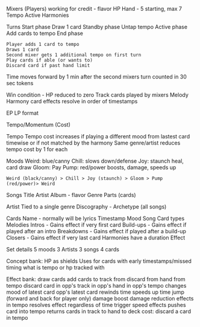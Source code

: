 Mixers (Players)
    working for credit - flavor
    HP
    Hand - 5 starting, max 7
    Tempo
    Active Harmonies

Turns
    Start phase
        Draw 1 card
    Standby phase
        Untap tempo
    Active phase
        Add cards to tempo
    End phase

    Player adds 1 card to tempo
    Draws 1 card
    Second mixer gets 1 additional tempo on first turn
    Play cards if able (or wants to)
    Discard card if past hand limit
Time moves forward by 1 min after the second mixers turn
    counted in 30 sec tokens


Win condition - HP reduced to zero
Track
    cards played by mixers
    Melody
    Harmony
    card effects resolve in order of timestamps


EP LP format
<!-- What limits card playing? -->
Tempo/Momentum (Cost)
<!--  -->
Tempo
    Tempo cost increases if playing a different mood from lastest card timewise
        or if not matched by the harmony
    Same genre/artist reduces tempo cost by 1 for each



Moods
    Weird: blue/canny
    Chill: slows down/defense
    Joy: staunch heal, card draw
    Gloom: Pay
    Pump: red/power boosts, damage, speeds up

    Weird (black/canny) > Chill > Joy (staunch) > Gloom > Pump (red/power)> Weird


Songs
    Title
    Artist
    Album - flavor
    Genre
    Parts (cards)

Artist
    Tied to a single genre
    Discography - Archetype (all songs)

Cards
    Name - normally will be lyrics
    Timestamp
    Mood
    Song
    Card types
        Melodies
            Intros - Gains effect if very first card
            Build-ups - Gains effect if played after an intro
            Breakdowns - Gains effect if played after a build-up
            Closers - Gains effect if very last card
        Harmonies
            have a duration
    Effect

Set details
    5 moods
        3 Artists
            3 songs
                4 cards

Concept bank:
HP as shields
Uses for cards with early timestamps/missed timing
what is tempo or hp tracked with

<!-- Game completed after 3-4 tracks - barring otk-ish/agro/stall -->
<!-- Duration between cards adds to credit -->
<!-- Dual mood/genre - featured artist -->
<!-- Player gains 1 tempo at the start of turn -->
<!-- Playing cards increases tempo -->
<!-- Tempo is discarded after use -->

Effect bank:
    draw cards
    add cards to track
        from discard
        from hand
        from tempo
    discard card
        in opp's track
        in opp's hand
        in opp's tempo
    changes mood of
        latest card
        opp's latest card
    rewinds time
    speeds up time
    jump (forward and back for player only)
    damage boost
    damage reduction
    effects in tempo
    resolves effect regardless of time
    trigger speed effects
    pushes card into tempo
    returns cards in track
        to hand
        to deck
    cost: discard a card in tempo
